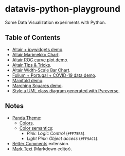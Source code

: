# datavis-python-playground

Some Data Visualization experiments with Python.

## Table of Contents

- [Altair + ipywidgets demo](altair-plus-ipywidgets-demo).
- [Altair Marimekko Chart](altair-marimekko-chart).
- [Altair ROC curve plot demo](altair-roc-curve-demo).
- [Altair Tips & Tricks](altair-tips-and-tricks).
- [Altair Width-Scale Bar Chart](altair-width-scale-bar-chart).
- [Folium + Portugal + COVID-19 data demo](folium-portugal-covid19-demo).
- [Manifold demo](manifold-demo).
- [Marching Squares demo](marching-squares-demo).
- [Style a UML class diagram generated with Pyreverse](uml-class-diagram-pyreverse).

## Notes

- [Panda Theme](https://marketplace.visualstudio.com/items?itemName=tinkertrain.theme-panda):
  - [Colors](https://github.com/tinkertrain/panda-syntax-vscode/blob/master/themes/colors.yaml).
  - [Color semantics](https://github.com/tinkertrain/panda-syntax-vscode/blob/master/Color%20Semantics.md):
    - _Pink: Logic Control_ (`#FF75B5`).
    - _Light Pink: Object access_ (`#FF9AC1`).
- [Better Comments](https://marketplace.visualstudio.com/items?itemName=aaron-bond.better-comments) extension.
- [Mark Text](https://github.com/marktext/marktext) (Markdown editor).
